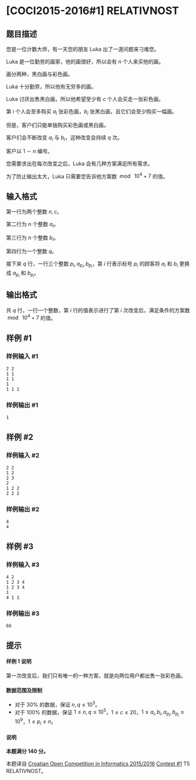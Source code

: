 # [COCI2015-2016#1] RELATIVNOST

## 题目描述

您是一位计数大师，有一天您的朋友 Luka 出了一道问题来刁难您。

Luka 是一位勤劳的画家，他的画很好，所以会有 $n$ 个人来买他的画。

画分两种，黑白画与彩色画。

Luka 十分勤劳，所以他有无穷多的画。

Luka 讨厌出售黑白画，所以他希望至少有 $c$ 个人会买走一张彩色画。

第 $i$ 个人会至多购买 $a_i$ 张彩色画，$b_i$ 张黑白画，且它们会至少购买一幅画。

但是，客户们只能单独购买彩色画或黑白画。

客户们会不断改变 $a_i$ 与 $b_i$，这种改变会持续 $q$ 次。

客户以 $1\sim n$ 编号。

您需要求出在每次改变之后，Luka 会有几种方案满足所有需求。

为了防止输出太大，Luka 只需要您告诉他方案数 $\bmod\ 10^4+7$ 的值。

## 输入格式

第一行为两个整数 $n,c$。

第二行为 $n$ 个整数 $a_i$。

第三行为 $n$ 个整数 $b_i$。

第四行为一个整数 $q$。

接下来 $q$ 行，一行三个整数 $p_i,a_{p_i},b_{p_i}$，第 $i$ 行表示标号 $p_i$ 的顾客将 $a_i$ 和 $b_i$ 更换成 $a_{p_i}$ 和 $b_{p_i}$。

## 输出格式

共 $q$ 行，一行一个整数，第 $i$ 行的值表示进行了第 $i$ 次改变后，满足条件的方案数 $\bmod\ 10^4+7$ 的值。

## 样例 #1

### 样例输入 #1
```
2 2
1 1
1 1
1
1 1 1
```

### 样例输出 #1

```
1
```

## 样例 #2

### 样例输入 #2
```
2 2
1 2
2 3
2
1 2 2
2 2 2
```

### 样例输出 #2

```
4
4
```

## 样例 #3

### 样例输入 #3
```
4 2
1 2 3 4
1 2 3 4
1
4 1 1
```

### 样例输出 #3

```
66
```

## 提示

#### 样例 1 说明
第一次改变后，我们只有唯一的一种方案，就是向两位用户都出售一张彩色画。

#### 数据范围及限制
- 对于 $30\%$ 的数据，保证 $n,q\le 10^3$。
- 对于 $100\%$ 的数据，保证 $1\le n,q\le 10^5$，$1\le c\le 20$，$1\le a_i,b_i,a_{p_i},b_{p_i}\le 10^9$，$1\le p_i\le n$。

#### 说明
**本题满分 $140$ 分。**

本题译自 [Croatian Open Competition in Informatics 2015/2016](https://hsin.hr/coci/archive/2015_2016) [Contest #1](https://hsin.hr/coci/archive/2015_2016/contest1_tasks.pdf) T5 RELATIVNOST。
